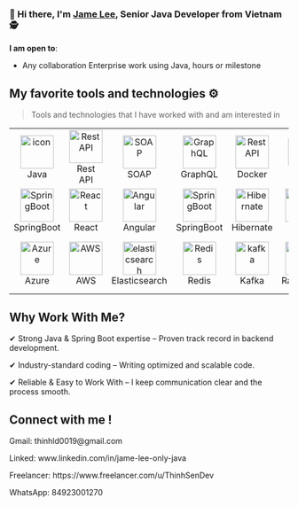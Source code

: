 ### 👋 Hi there, I'm [Jame Lee](https://www.freelancer.com/u/ThinhSenDev), Senior Java Developer from Vietnam 🕵️

 **I am open to**:

- Any collaboration Enterprise work using Java, hours or milestone

## My favorite tools and technologies ⚙️

> Tools and technologies that I have worked with and am interested in

<table>
  <tr>
    <td align="center" width="96">
        <img src="https://techstack-generator.vercel.app/java-icon.svg" alt="icon" width="60" height="60" />
      <br>Java
    </td>
    <td align="center" width="96">
        <img src="https://techstack-generator.vercel.app/restapi-icon.svg" width="60" height="60" alt="Rest API" />
      <br>Rest API
    </td>
    </td>
       <td align="center" width="96">
        <img src="https://techstack-generator.vercel.app/storybook-icon.svg" width="60" height="60" alt="SOAP" />
      <br>SOAP
    </td>
    </td>
          <td align="center" width="96">
        <img src="https://techstack-generator.vercel.app/graphql-icon.svg" width="60" height="60" alt="GraphQL" />
      <br>GraphQL
    </td>
          <td align="center" width="96">
        <img src="https://techstack-generator.vercel.app/docker-icon.svg" width="60" height="60" alt="Rest API" />
      <br>Docker
    </td>
    <td align="center" width="96">
        <img src="https://techstack-generator.vercel.app/nginx-icon.svg" alt="icon" width="50" height="50" />
      <br>Nginx
    </td>
    <td align="center" width="96">
      <a href="#macropower-tech">
        <img src="https://techstack-generator.vercel.app/ts-icon.svg" alt="icon" width="60" height="60" />
      </a>
      <br>Typescript
    </td>
    <td align="center" width="96">
        <img src="https://techstack-generator.vercel.app/js-icon.svg" alt="icon" width="60" height="60" />
      <br>Javascript
    </td>
    </td>
       <td align="center" width="96">
        <img src="https://techstack-generator.vercel.app/github-icon.svg" width="60" height="60" alt="GitHub" />
      <br>Github
    </td>
  </tr>
   <tr>
    <td align="center" width="96">
        <img src="https://skillicons.dev/icons?i=spring" width="60" height="60" alt="SpringBoot" />
      <br>SpringBoot
    </td>
    <td align="center" width="96">
        <img src="https://skillicons.dev/icons?i=react" width="60" height="60" alt="React" />
      <br>React
    </td>
    <td align="center" width="96">
        <img src="https://skillicons.dev/icons?i=angular" width="60" height="60" alt="Angular" />
      <br>Angular
    </td>
    <td align="center" width="96">
        <img src="https://skillicons.dev/icons?i=spring" width="60" height="60" alt="SpringBoot" />
      <br>SpringBoot
    </td>
    <td align="center" width="96">
        <img src="https://skillicons.dev/icons?i=hibernate" width="60" height="60" alt="Hibernate" />
      <br>Hibernate
    </td>
     <td align="center" width="96">
      <img src="https://github.com/user-attachments/assets/49a02056-3fad-43e5-b11b-f7f5ae4f3911" width="60" height="60" alt="Oracle" />
      <br>Oracle
    </td>
    <td align="center" width="96">
        <img src="https://skillicons.dev/icons?i=mongodb" width="60" height="60" alt="MongoDB" />
      <br>MongoDB
    </td>
    <td align="center" width="96">
        <img src="https://skillicons.dev/icons?i=mysql" width="60" height="60" alt="MySQL" />
      <br>MySQL
    </td>
    </td>
        <td align="center" width="96">
        <img src="https://skillicons.dev/icons?i=postgres" width="60" height="60" alt="jquery" />
      <br>PostgreSQL
  </tr>
  <tr>
    <td align="center"  width="96">
        <img src="https://skillicons.dev/icons?i=azure" width="60" height="60" alt="Azure" />
      <br>Azure
    </td>
    <td align="center"  width="96">
        <img src="https://skillicons.dev/icons?i=aws" width="60" height="60" alt="AWS" />
      <br>AWS
    </td>
    <td align="center"  width="96">
        <img src="https://skillicons.dev/icons?i=elasticsearch" width="60" height="60" alt="elasticsearch" />
      <br>Elasticsearch
    </td>
    <td align="center" width="96">
        <img src="https://skillicons.dev/icons?i=redis" width="60" height="60" alt="Redis" />
      <br>Redis
    </td>
    </td>
    <td align="center"  width="96">
        <img src="https://skillicons.dev/icons?i=kafka" width="60" height="60" alt="kafka" />
      <br>Kafka
    </td>
    <td align="center" width="96">
        <img src="https://skillicons.dev/icons?i=rabbitmq" width="60" height="60" alt="RabbitMQ" />
      <br>RabbitMQ
    </td>
        <td align="center" width="96">
        <img src="https://skillicons.dev/icons?i=kotlin" width="60" height="60" alt="kotlin" />
      <br>Kotlin
    <td align="center"  width="96">
        <img src="https://skillicons.dev/icons?i=firebase" width="60" height="60" alt="firebase" />
      <br>Firebase
    </td>
    <td align="center"  width="96">
        <img src="https://skillicons.dev/icons?i=androidstudio" width="60" height="60" alt="Android Studio" />
      <br>Android Studio
    </td>
  </tr>
 <tr>
 </tr>
</table>

## Why Work With Me?

<p> ✔ Strong Java & Spring Boot expertise – Proven track record in backend development.</p>
<p> ✔ Industry-standard coding – Writing optimized and scalable code.</p>
<p> ✔ Reliable & Easy to Work With – I keep communication clear and the process smooth.</p>
</p>

## Connect with me !

<p>Gmail: thinhld0019@gmail.com</p>
<p>Linked: www.linkedin.com/in/jame-lee-only-java </p>
<p>Freelancer: https://www.freelancer.com/u/ThinhSenDev </p>
<p>WhatsApp: 84923001270 </p>
</p>

<!-- 
----
[<img src="https://github-profile-trophy.vercel.app/?username=thinhotwp1&row=2&column=3" />](https://github.com/ryo-ma/github-profile-trophy)
[<img src="https://github-readme-stats.vercel.app/api?username=thinhotwp1&theme=algolia&count_private=true&include_all_commits=true&show_icons=true" />](https://github.com/anuraghazra/github-readme-stats)
[![GitHub Streak](https://github-readme-streak-stats.herokuapp.com/?user=thinhotwp1&theme=dark)](https://github.com/DenverCoder1/github-readme-streak-stats)
[![Durgesh's Top Langs](https://github-readme-stats.vercel.app/api/top-langs/?username=themlphdstudent&theme=algolia&hide=Jupyter&layout=compact&show_icons=true)](https://github.com/anuraghazra/github-readme-stats)
 -->
 
<!--
**themlphdstudent/themlphdstudent** is a ✨ _special_ ✨ repository because its `README.md` (this file) appears on your GitHub profile.

Here are some ideas to get you started:

- 🔭 I’m currently working on ...
- 🌱 I’m currently learning Java ...
- 👯 I’m looking to collaborate hours or milestone ...
- 💬 Ask me about ...
- 📫 How to reach me: ...
- 😄 Pronouns: ...
- ⚡ Fun fact: ...
-->

